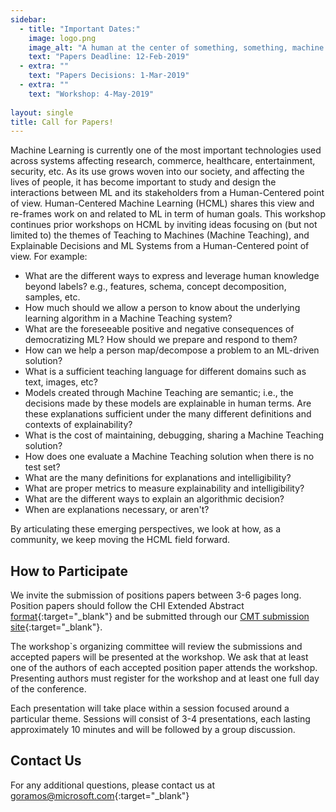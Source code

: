```yaml
---
sidebar:
  - title: "Important Dates:"
    image: logo.png
    image_alt: "A human at the center of something, something, machine learning."
    text: "Papers Deadline: 12-Feb-2019"
  - extra: ""
    text: "Papers Decisions: 1-Mar-2019"
  - extra: ""
    text: "Workshop: 4-May-2019"
    
layout: single
title: Call for Papers!
---
```


Machine Learning is currently one of the most important technologies used across systems affecting research, commerce, healthcare, entertainment, security, etc.
As its use grows woven into our society, and affecting the lives of people, it has become important to study and design the interactions between ML and its stakeholders from a Human-Centered point of view. Human-Centered Machine Learning (HCML) shares this view and re-frames work on and related to ML in term of human goals.
This workshop continues prior workshops on HCML by inviting ideas focusing on (but not limited to) the themes of Teaching to Machines (Machine Teaching), and Explainable Decisions and ML Systems from a Human-Centered point of view. For example:

- What are the different ways to express and leverage human knowledge beyond labels? e.g., features, schema, concept decomposition, samples, etc.
- How much should we allow a person to know about the underlying learning algorithm in a Machine Teaching system?
- What are the foreseeable positive and negative consequences of democratizing ML? How should we prepare and respond to them?
- How can we help a person map/decompose a problem to an ML-driven solution?
- What is a sufficient teaching language for different domains such as text, images, etc?
- Models created through Machine Teaching are semantic; i.e., the decisions made by these models are explainable in human terms. Are these explanations sufficient under the many different definitions and contexts of explainability?
- What is the cost of maintaining, debugging, sharing a Machine Teaching solution?
- How does one evaluate a Machine Teaching solution when there is no test set?
- What are the many definitions for explanations and intelligibility?
- What are proper metrics to measure explainability and intelligibility?
- What are the different ways to explain an algorithmic decision?
- When are explanations necessary, or aren't?

By articulating these emerging perspectives, we look at how, as a community, we keep moving the HCML field forward.

## How to Participate
We invite the submission of positions papers between 3-6 pages long. Position papers should follow the CHI Extended Abstract [format](http://chi2019.acm.org/authors/chi-proceedings-format/){:target="_blank"} and be submitted through our [CMT submission site](https://cmt3.research.microsoft.com/HCMLP2019){:target="_blank"}.

The workshop`s organizing committee will review the submissions and accepted papers will be presented at the workshop. We ask that at least one of the authors of each accepted position paper attends the workshop. Presenting authors must register for the workshop and at least one full day of the conference.

Each presentation will take place within a session focused around a particular theme. Sessions will consist of 3-4 presentations, each lasting approximately 10 minutes and will be followed by a group discussion.

## Contact Us
For any additional questions, please contact us at [goramos@microsoft.com](mailto:goramos@microsoft.com){:target="_blank"}
